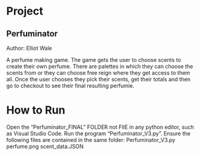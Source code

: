 # Project
## Perfuminator
Author: Elliot Wale

A perfume making game. The game gets the user to choose scents to create their own perfume. There are palettes in which they can choose the scents from or they can choose free reign where they get access to them all. Once the user chooses they pick their scents, get their totals and then go to checkout to see their final resulting perfumie.

# How to Run
Open the “Perfuminator_FINAL” FOLDER not FIlE in any python editor, such as Visual Studio Code. Run the program “Perfuminator_V3.py”.
Ensure the following files are contained in the same folder:
    Perfuminator_V3.py
    perfume.png
    scent_data.JSON
